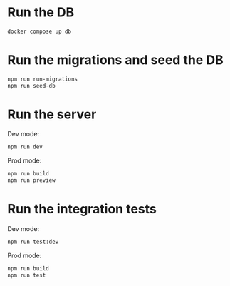 # Run the DB

```bash
docker compose up db
```

# Run the migrations and seed the DB

```bash
npm run run-migrations
npm run seed-db
```

# Run the server

Dev mode:

```bash
npm run dev
```

Prod mode:

```bash
npm run build
npm run preview
```

# Run the integration tests

Dev mode:

```bash
npm run test:dev
```

Prod mode:

```bash
npm run build
npm run test
```
